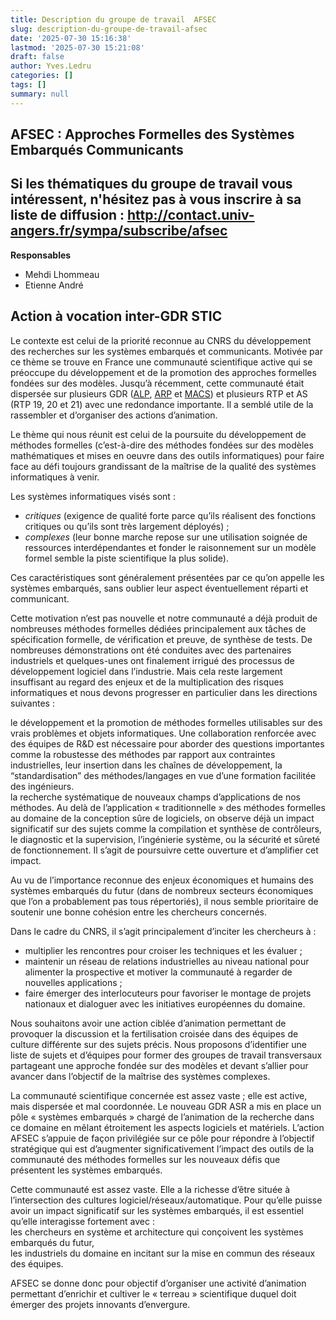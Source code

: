 ```yaml
---
title: Description du groupe de travail  AFSEC
slug: description-du-groupe-de-travail-afsec
date: '2025-07-30 15:16:38'
lastmod: '2025-07-30 15:21:08'
draft: false
author: Yves.Ledru
categories: []
tags: []
summary: null
---
```


## AFSEC : Approches Formelles des Systèmes Embarqués Communicants

## Si les thématiques du groupe de travail vous intéressent, n'hésitez pas à vous inscrire à sa liste de diffusion : <http://contact.univ-angers.fr/sympa/subscribe/afsec>

**Responsables**

  * Mehdi Lhommeau
  * Etienne André



## Action à vocation inter-GDR STIC

Le contexte est celui de la priorité reconnue au CNRS du développement des recherches sur les systèmes embarqués et communicants. Motivée par ce thème se trouve en France une communauté scientifique active qui se préoccupe du développement et de la promotion des approches formelles fondées sur des modèles. Jusqu’à récemment, cette communauté était dispersée sur plusieurs GDR ([ALP](http://www.liafa.jussieu.fr/~alp/), [ARP](http://www.arp.cnrs.fr/) et [MACS](http://www.univ-valenciennes.fr/GDR-MACS/)) et plusieurs RTP et AS (RTP 19, 20 et 21) avec une redondance importante. Il a semblé utile de la rassembler et d’organiser des actions d’animation.

Le thème qui nous réunit est celui de la poursuite du développement de méthodes formelles (c’est-à-dire des méthodes fondées sur des modèles mathématiques et mises en oeuvre dans des outils informatiques) pour faire face au défi toujours grandissant de la maîtrise de la qualité des systèmes informatiques à venir.

Les systèmes informatiques visés sont :

  * _critiques_ (exigence de qualité forte parce qu’ils réalisent des fonctions critiques ou qu’ils sont très largement déployés) ;
  * _complexes_ (leur bonne marche repose sur une utilisation soignée de ressources interdépendantes et fonder le raisonnement sur un modèle formel semble la piste scientifique la plus solide).



Ces caractéristiques sont généralement présentées par ce qu’on appelle les systèmes embarqués, sans oublier leur aspect éventuellement réparti et communicant.

Cette motivation n’est pas nouvelle et notre communauté a déjà produit de nombreuses méthodes formelles dédiées principalement aux tâches de spécification formelle, de vérification et preuve, de synthèse de tests. De nombreuses démonstrations ont été conduites avec des partenaires industriels et quelques-unes ont finalement irrigué des processus de développement logiciel dans l’industrie. Mais cela reste largement insuffisant au regard des enjeux et de la multiplication des risques informatiques et nous devons progresser en particulier dans les directions suivantes :

le développement et la promotion de méthodes formelles utilisables sur des vrais problèmes et objets informatiques. Une collaboration renforcée avec des équipes de R&D est nécessaire pour aborder des questions importantes comme la robustesse des méthodes par rapport aux contraintes industrielles, leur insertion dans les chaînes de développement, la “standardisation” des méthodes/langages en vue d’une formation facilitée des ingénieurs.  
la recherche systématique de nouveaux champs d’applications de nos méthodes. Au delà de l’application « traditionnelle » des méthodes formelles au domaine de la conception sûre de logiciels, on observe déjà un impact significatif sur des sujets comme la compilation et synthèse de contrôleurs, le diagnostic et la supervision, l’ingénierie système, ou la sécurité et sûreté de fonctionnement. Il s’agit de poursuivre cette ouverture et d’amplifier cet impact.

Au vu de l’importance reconnue des enjeux économiques et humains des systèmes embarqués du futur (dans de nombreux secteurs économiques que l’on a probablement pas tous répertoriés), il nous semble prioritaire de soutenir une bonne cohésion entre les chercheurs concernés.

Dans le cadre du CNRS, il s’agit principalement d’inciter les chercheurs à :

  * multiplier les rencontres pour croiser les techniques et les évaluer ;
  * maintenir un réseau de relations industrielles au niveau national pour alimenter la prospective et motiver la communauté à regarder de nouvelles applications ;
  * faire émerger des interlocuteurs pour favoriser le montage de projets nationaux et dialoguer avec les initiatives européennes du domaine.



Nous souhaitons avoir une action ciblée d’animation permettant de provoquer la discussion et la fertilisation croisée dans des équipes de culture différente sur des sujets précis. Nous proposons d’identifier une liste de sujets et d’équipes pour former des groupes de travail transversaux partageant une approche fondée sur des modèles et devant s’allier pour avancer dans l’objectif de la maîtrise des systèmes complexes.

La communauté scientifique concernée est assez vaste ; elle est active, mais dispersée et mal coordonnée. Le nouveau GDR ASR a mis en place un pôle « systèmes embarqués » chargé de l’animation de la recherche dans ce domaine en mêlant étroitement les aspects logiciels et matériels. L’action AFSEC s’appuie de façon privilégiée sur ce pôle pour répondre à l’objectif stratégique qui est d’augmenter significativement l’impact des outils de la communauté des méthodes formelles sur les nouveaux défis que présentent les systèmes embarqués.

Cette communauté est assez vaste. Elle a la richesse d’être située à l’intersection des cultures logiciel/réseaux/automatique. Pour qu’elle puisse avoir un impact significatif sur les systèmes embarqués, il est essentiel qu’elle interagisse fortement avec :  
les chercheurs en système et architecture qui conçoivent les systèmes embarqués du futur,  
les industriels du domaine en incitant sur la mise en commun des réseaux des équipes.

AFSEC se donne donc pour objectif d’organiser une activité d’animation permettant d’enrichir et cultiver le « terreau » scientifique duquel doit émerger des projets innovants d’envergure.
